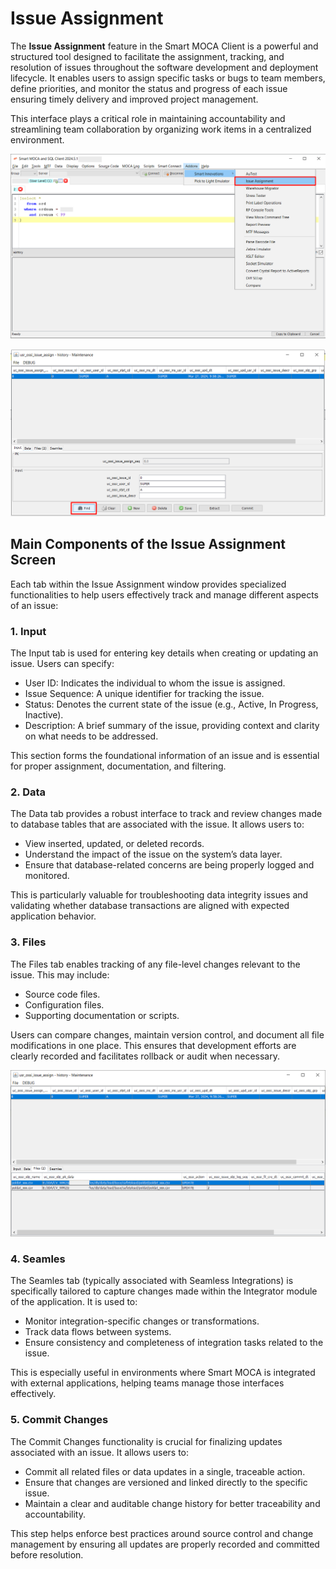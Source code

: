 # Issue Assignment

The **Issue Assignment** feature in the Smart MOCA Client is a powerful and structured tool designed to facilitate the assignment, tracking, and resolution of issues throughout the software development and deployment lifecycle. It enables users to assign specific tasks or bugs to team members, define priorities, and monitor the status and progress of each issue ensuring timely delivery and improved project management.

This interface plays a critical role in maintaining accountability and streamlining team collaboration by organizing work items in a centralized environment.

![IssueAssignment](./.attachments/issue.png)

![Issue1](./.attachments/issue1.png)

## Main Components of the Issue Assignment Screen

Each tab within the Issue Assignment window provides specialized functionalities to help users effectively track and manage different aspects of an issue:

### 1. Input 

The Input tab is used for entering key details when creating or updating an issue. Users can specify:

- User ID: Indicates the individual to whom the issue is assigned.
- Issue Sequence: A unique identifier for tracking the issue.
- Status: Denotes the current state of the issue (e.g., Active, In Progress, Inactive).
- Description: A brief summary of the issue, providing context and clarity on what needs to be addressed.

This section forms the foundational information of an issue and is essential for proper assignment, documentation, and filtering.


### 2. Data
The Data tab provides a robust interface to track and review changes made to database tables that are associated with the issue. It allows users to:

- View inserted, updated, or deleted records.
- Understand the impact of the issue on the system’s data layer.
- Ensure that database-related concerns are being properly logged and monitored.

This is particularly valuable for troubleshooting data integrity issues and validating whether database transactions are aligned with expected application behavior.

### 3. Files
The Files tab enables tracking of any file-level changes relevant to the issue. This may include:

- Source code files.
- Configuration files.
- Supporting documentation or scripts.

Users can compare changes, maintain version control, and document all file modifications in one place. This ensures that development efforts are clearly recorded and facilitates rollback or audit when necessary.

![Issue2](./.attachments/issue2.png)


### 4. Seamles
The Seamles tab (typically associated with Seamless Integrations) is specifically tailored to capture changes made within the Integrator module of the application. It is used to:

- Monitor integration-specific changes or transformations.
- Track data flows between systems.
- Ensure consistency and completeness of integration tasks related to the issue.

This is especially useful in environments where Smart MOCA is integrated with external applications, helping teams manage those interfaces effectively.

### 5. Commit Changes
The Commit Changes functionality is crucial for finalizing updates associated with an issue. It allows users to:

- Commit all related files or data updates in a single, traceable action.
- Ensure that changes are versioned and linked directly to the specific issue.
- Maintain a clear and auditable change history for better traceability and accountability.

This step helps enforce best practices around source control and change management by ensuring all updates are properly recorded and committed before resolution.

